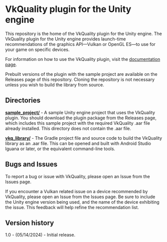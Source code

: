 # VkQuality plugin for the Unity engine

This repository is the home of the VkQuality plugin for the Unity engine.
The VkQuality plugin for the Unity engine provides launch-time recommendations
of the graphics API—Vulkan or OpenGL ES—to use for your game on specific devices.

For information on how to use the VkQuality plugin, visit the
[documentation page](https://developer.android.com/games/engines/unity/unity-vkquality).

Prebuilt versions of the plugin with the sample project are available on the
Releases page of this repository. Cloning the repository is not necessary
unless you wish to build the library from source.

## Directories

**[sample_project/](sample_project)** - A sample Unity engine project that uses
the VkQuality plugin. You should download the plugin package from the Releases
page, which includes this sample project with the required VkQuality .aar file
already installed. This directory does not contain the .aar file.

**[vkq_library/](vkq_library)** - The Gradle project file and source code to
build the VkQuality library as an .aar file. This can be opened and built
with Android Studio Iguana or later, or the equivalent command-line tools.

## Bugs and Issues

To report a bug or issue with VkQuality, please open an Issue from the Issues
page.

If you encounter a Vulkan related issue on a device recommended by VkQuality,
please open an Issue from the Issues page. Be sure to include the Unity engine
version being used, and the name of the device exhibiting the issue. This
feedback will help refine the recommendation list.

## Version history

1.0 - (05/14/2024) - Initial release.
